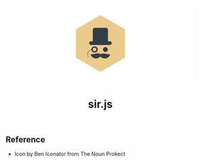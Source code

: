 <img src="./docs/icon/banner.png">

<h1 align="center">sir.js</h1>

<br>

## Reference
- Icon by Ben Iconator from The Noun Prokect
